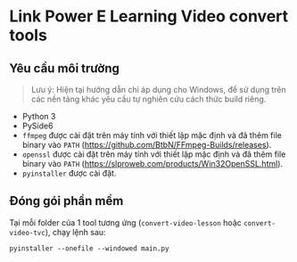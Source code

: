 # Link Power E Learning Video convert tools

## Yêu cầu môi trường

> Lưu ý: Hiện tại hướng dẫn chỉ áp dụng cho Windows, để sử dụng trên các nền tảng khác yêu cầu tự nghiên cứu cách thức build riêng.

- Python 3
- PySide6
- `ffmpeg` được cài đặt trên máy tính với thiết lập mặc định và đã thêm file binary vào `PATH`
  (https://github.com/BtbN/FFmpeg-Builds/releases).
- `openssl` được cài đặt trên máy tính với thiết lập mặc định và đã thêm file binary vào `PATH` (https://slproweb.com/products/Win32OpenSSL.html).
- `pyinstaller` được cài đặt.

## Đóng gói phần mềm

Tại mỗi folder của 1 tool tương ứng (`convert-video-lesson` hoặc `convert-video-tvc`), chạy lệnh sau:

```
pyinstaller --onefile --windowed main.py
```
